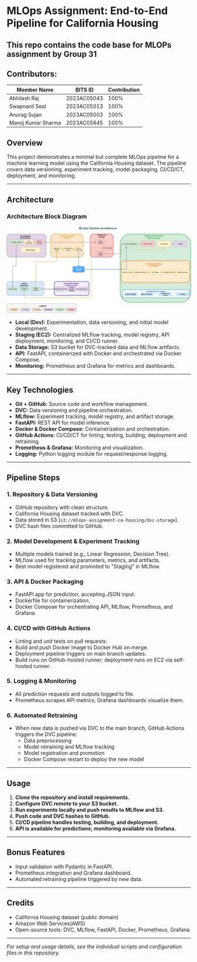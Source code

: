 # MLOps Assignment: End-to-End Pipeline for California Housing
This repo contains the code base for MLOPs assignment by Group 31
---

## Contributors:
| Member Name        | BITS ID      | Contribution |
|--------------------|--------------|--------------|
| Abhilash Raj       | 2023AC05043  | 100%         |
| Swapnanil Seal     | 2023AC05013  | 100%         |
| Anurag Sujan       | 2023AC05003  | 100%         |
| Manoj Kumar Sharma | 2023AC05845  | 100%         |


## Overview

This project demonstrates a minimal but complete MLOps pipeline for a machine learning model using the California Housing dataset. 
The pipeline covers data versioning, experiment tracking, model packaging, CI/CD/CT, deployment, and monitoring.

---

## Architecture

### Architecture Block Diagram
![Architecture Diagram](./architecture.jpg)

- **Local (Dev):** Experimentation, data versioning, and initial model development.
- **Staging (EC2):** Centralized MLflow tracking, model registry, API deployment, monitoring, and CI/CD runner.
- **Data Storage:** S3 bucket for DVC-tracked data and MLflow artifacts.
- **API:** FastAPI, containerized with Docker and orchestrated via Docker Compose.
- **Monitoring:** Prometheus and Grafana for metrics and dashboards.

---

## Key Technologies

- **Git + GitHub:** Source code and workflow management.
- **DVC:** Data versioning and pipeline orchestration.
- **MLflow:** Experiment tracking, model registry, and artifact storage.
- **FastAPI:** REST API for model inference.
- **Docker & Docker Compose:** Containerization and orchestration.
- **GitHub Actions:** CI/CD/CT for linting, testing, building, deployment and retraining.
- **Prometheus & Grafana:** Monitoring and visualization.
- **Logging:** Python logging module for request/response logging.

---

## Pipeline Steps

### 1. Repository & Data Versioning

- GitHub repository with clean structure.
- California Housing dataset tracked with DVC.
- Data stored in S3 (`s3://mlops-assignment-ca-housing/dvc-storage`).
- DVC hash files committed to GitHub.

### 2. Model Development & Experiment Tracking

- Multiple models trained (e.g., Linear Regression, Decision Tree).
- MLflow used for tracking parameters, metrics, and artifacts.
- Best model registered and promoted to "Staging" in MLflow.

### 3. API & Docker Packaging

- FastAPI app for prediction, accepting JSON input.
- Dockerfile for containerization.
- Docker Compose for orchestrating API, MLflow, Prometheus, and Grafana.

### 4. CI/CD with GitHub Actions

- Linting and unit tests on pull requests.
- Build and push Docker image to Docker Hub on merge.
- Deployment pipeline triggers on main branch updates.
- Build runs on GitHub-hosted runner; deployment runs on EC2 via self-hosted runner.

### 5. Logging & Monitoring

- All prediction requests and outputs logged to file.
- Prometheus scrapes API metrics; Grafana dashboards visualize them.

### 6. Automated Retraining

- When new data is pushed via DVC to the main branch, GitHub Actions triggers the DVC pipeline:
  - Data preprocessing
  - Model retraining and MLflow tracking
  - Model registration and promotion
  - Docker Compose restart to deploy the new model

---

## Usage

1. **Clone the repository and install requirements.**
2. **Configure DVC remote to your S3 bucket.**
3. **Run experiments locally and push results to MLflow and S3.**
4. **Push code and DVC hashes to GitHub.**
5. **CI/CD pipeline handles testing, building, and deployment.**
6. **API is available for predictions; monitoring available via Grafana.**

---

## Bonus Features

- Input validation with Pydantic in FastAPI.
- Prometheus integration and Grafana dashboard.
- Automated retraining pipeline triggered by new data.

---

## Credits

- California Housing dataset (public domain)
- Amazon Web Services(AWS)
- Open-source tools: DVC, MLflow, FastAPI, Docker, Prometheus, Grafana

---

*For setup and usage details, see the individual scripts and configuration files in this repository.*
